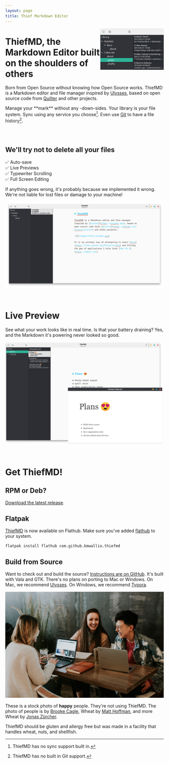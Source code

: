 ```yaml
---
layout: page
title: Thief Markdown Editor
---
```


<img src="images/thief_library.png" style="float: right; width: 40%" />

# ThiefMD, the Markdown Editor built on the shoulders of others

Born from Open Source without knowing how Open Source works. ThiefMD is a Markdown editor and file manager inspired by [Ulysses](https://ulysses.app), based on open source code from [Quilter](https://github.com/lainsce/quilter) and other projects.

Manage your <span class="pun">\*\*mark\*\*</span> without any <span class="ny">\-down\-</span>sides. Your library is your file system. Sync using any service you choose[^no-file-sync]. Even use [Git](https://git-scm.com/) to have a file history[^no-git].

[^no-file-sync]: ThiefMD has no sync support built in.
[^no-git]: ThiefMD has no built in Git support.

<div style="clear:both; width:100%; height: 2em;"></div>

## We'll try not to delete all your files

✅ Auto-save  
✅ Live Previews  
✅ Typewriter Scrolling  
✅ Full Screen Editing

If anything goes wrong, it's probably because we implemented it wrong.  We're not liable for lost files or damage to your machine!

<div style="clear: both; background-image: url(images/matt-hoffman-wheat.jpg); background-size: cover;"><img src="images/thief_window.png" /></div>

<div style="clear:both; width:100%; height: 2em;"></div>

# Live Preview

See what your work looks like in real time. Is that your battery draining? Yes, and the Markdown it's powering never looked so good.

<div style="clear: both; background-image: url(images/jonas-zurcher-wheat.jpg); background-size: cover;"><img src="images/preview.png" /></div>

<div style="clear:both; width:100%; height: 2em;"></div>

# Get ThiefMD!

## RPM or Deb?

[Download the latest release](https://github.com/kmwallio/ThiefMD/releases).

## Flatpak

[ThiefMD](https://flathub.org/apps/details/com.github.kmwallio.thiefmd) is now available on Flathub. Make sure you've added [flathub](https://flatpak.org/setup) to your system.

```bash
flatpak install flathub com.github.kmwallio.thiefmd
```

## Build from Source

Want to check out and build the source? [Instructions are on GitHub](https://github.com/kmwallio/ThiefMD#dependencies). It's built with Vala and GTK. There's no plans on porting to Mac or Windows. On Mac, we recommend [Ulysses](https://ulysses.app). On Windows, we recommend [Typora](https://typora.io).

<img src="images/brooke-cagle-happy-people.jpg" />

These is a stock photo of **happy** people.  They're not using ThiefMD. The photo of people is by [Brooke Cagle](https://unsplash.com/@brookecagle), Wheat by [Matt Hoffman](https://unsplash.com/@__matthoffman__), and more Wheat by [Jonas Zürcher](https://unsplash.com/@tsueri).

ThiefMD should be gluten and allergy free but was made in a facility that handles wheat, nuts, and shellfish.

